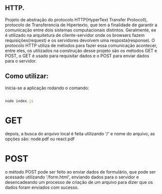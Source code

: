 ## HTTP.


<p> Projeto de abstração do protocolo HTTP(HyperText Transfer Protocoll), protocolo de Transferencia de Hipertexto, que tem a finalidade de garantir a comunicação entre dois sistemas computacionais distintos. Geralmente, ee é utilizado na arquitetura de cliente-servidor onde os browsers fazem requisições(request) e os servidores devolvem uma resposta(response). O protocolo HTTP utiliza de métodos para fazer essa comunicação acontecer, entre eles, os utilizados na construção desse projeto são os métodos GET e POST, o GET é usado para requisitar dados e o POST para enviar dados para o servidor.  </p>

## Como utilizar: 

<p> inicia-se a aplicação rodando o comando:  </p>

````js 

node index.js

````

<h1> GET </h1>

<p> depois, a busca do arquivo local é feita utilizando '/' e nome do arquivo, as opções são: node.pdf ou react.pdf </p>

<h1> POST </h1>

o método POST pode ser feito ao enviar dados de formulário, que pode ser acessado utilizando '/form.html', enviando dados para o servidor e desencadeando um processo de criação de um arquivo para dizer que os dados foram enviados com sucesso. 


